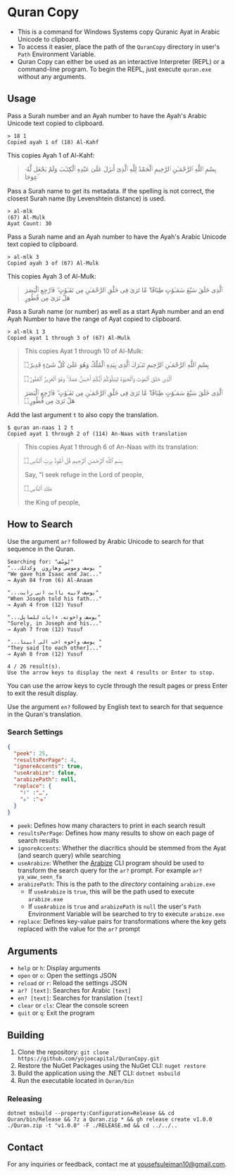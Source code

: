 # Quran Copy

- This is a command for Windows Systems copy Quranic Ayat in Arabic Unicode to clipboard. 
- To access it easier, place the path of the `QuranCopy` directory in user's `Path` Environment Variable.
- Quran Copy can either be used as an interactive Interpreter (REPL) or a command-line program. To begin the REPL, just execute `quran.exe` without any arguments.

## Usage

Pass a Surah number and an Ayah number to have the Ayah's Arabic Unicode text copied to clipboard.

```
> 18 1
Copied ayah 1 of (18) Al-Kahf
```

This copies Ayah 1 of Al-Kahf:

> بِسْمِ ٱللَّهِ ٱلرَّحْمَـٰنِ ٱلرَّحِيمِ ٱلْحَمْدُ لِلَّهِ ٱلَّذِىٓ أَنزَلَ عَلَىٰ عَبْدِهِ ٱلْكِتَـٰبَ وَلَمْ يَجْعَل لَّهُۥ عِوَجَا ۜ

Pass a Surah name to get its metadata. If the spelling is not correct, the closest Surah name (by Levenshtein distance) is used.

```
> al-mlk
(67) Al-Mulk
Ayat Count: 30
```

Pass a Surah name and an Ayah number to have the Ayah's Arabic Unicode text copied to clipboard. 

```
> al-mlk 3
Copied ayah 3 of (67) Al-Mulk
```

This copies Ayah 3 of Al-Mulk:

> ٱلَّذِى خَلَقَ سَبْعَ سَمَـٰوَٰتٍ طِبَاقًا ۖ مَّا تَرَىٰ فِى خَلْقِ ٱلرَّحْمَـٰنِ مِن تَفَـٰوُتٍ ۖ فَٱرْجِعِ ٱلْبَصَرَ هَلْ تَرَىٰ مِن فُطُورٍ

Pass a Surah name (or number) as well as a start Ayah number and an end Ayah Number to have the range of Ayat copied to clipboard.

```
> al-mlk 1 3
Copied ayat 1 through 3 of (67) Al-Mulk
```

> This copies Ayat 1 through 10 of Al-Mulk:
>
> بِسْمِ ٱللَّهِ ٱلرَّحْمَـٰنِ ٱلرَّحِيمِ تَبَـٰرَكَ ٱلَّذِى بِيَدِهِ ٱلْمُلْكُ وَهُوَ عَلَىٰ كُلِّ شَىْءٍ قَدِيرٌ ۝ 
>
> ٱلَّذِى خَلَقَ ٱلْمَوْتَ وَٱلْحَيَوٰةَ لِيَبْلُوَكُمْ أَيُّكُمْ أَحْسَنُ عَمَلًا ۚ وَهُوَ ٱلْعَزِيزُ ٱلْغَفُورُ ۝ 
>
> ٱلَّذِى خَلَقَ سَبْعَ سَمَـٰوَٰتٍ طِبَاقًا ۖ مَّا تَرَىٰ فِى خَلْقِ ٱلرَّحْمَـٰنِ مِن تَفَـٰوُتٍ ۖ فَٱرْجِعِ ٱلْبَصَرَ هَلْ تَرَىٰ مِن فُطُورٍ ۝ 
>

Add the last argument `t` to also copy the translation.

```
$ quran an-naas 1 2 t
Copied ayat 1 through 2 of (114) An-Naas with translation
```

> This copies Ayat 1 through 6 of An-Naas with its translation:
>
> بِسْمِ ٱللَّهِ ٱلرَّحْمَـٰنِ ٱلرَّحِيمِ قُلْ أَعُوذُ بِرَبِّ ٱلنَّاسِ ۝
>
> Say, "I seek refuge in the Lord of people,
>
> مَلِكِ ٱلنَّاسِ ۝
>
> the King of people,
>

## How to Search

Use the argument `ar?` followed by Arabic Unicode to search for that sequence in the Quran.

```
Searching for: "يُوسُف"
"...يوسف وموسى وهارون  وكذلك "
"We gave him Isaac and Jac..."
→ Ayah 84 from (6) Al-Anaam

"...يوسف لابيه ياابت انى رايت"
"When Joseph told his fath..."
→ Ayah 4 from (12) Yusuf

"...يوسف واخوتهۦ ءايات للسايل"
"Surely, in Joseph and his..."
→ Ayah 7 from (12) Yusuf

"...يوسف واخوه احب الى ابينا "
"They said [to each other]..."
→ Ayah 8 from (12) Yusuf

4 / 26 result(s).
Use the arrow keys to display the next 4 results or Enter to stop.
```

You can use the arrow keys to cycle through the result pages or press Enter to exit the result display.

Use the argument `en?` followed by English text to search for that sequence in the Quran's translation.

### Search Settings

```json
{
  "peek": 25,
  "resultsPerPage": 4,
  "ignoreAccents": true,
  "useArabize": false,
  "arabizePath": null,
  "replace": {
    "ـ": "ا",
    "هۥ": "ه"
  }
}
```

- `peek`: Defines how many characters to print in each search result
- `resultsPerPage`: Defines how many results to show on each page of search results
- `ignoreAccents`: Whether the diacritics should be stemmed from the Ayat (and search query) while searching
- `useArabize`: Whether the [Arabize](https://github.com/yojoecapital/Arabize) CLI program should be used to transform the search query for the `ar?` prompt. For example `ar? ya_waw_seen_fa`
- `arabizePath`: This is the path to the *directory* containing `arabize.exe`
  - If `useArabize` is `true`,  this will be the path used to execute `arabize.exe`
  - If `useArabize` is `true` and `arabizePath` is `null` the user's `Path` Environment Variable will be searched to try to execute `arabize.exe`
- `replace`: Defines key-value pairs for transformations where the key gets replaced with the value for the `ar?` prompt

## Arguments

- `help` or `h`: Display arguments
- `open` or `o`: Open the settings JSON
- `reload` or `r`: Reload the settings JSON
- `ar? [text]`: Searches for Arabic `[text]`
- `en? [text]`: Searches for translation `[text]`
- `clear` or `cls`: Clear the console screen
- `quit` or `q`: Exit the program

## Building

1. Clone the repository: `git clone https://github.com/yojoecapital/QuranCopy.git`
2. Restore the NuGet Packages using the NuGet CLI: `nuget restore`
3. Build the application using the .NET CLI: `dotnet msbuild`
4. Run the executable located in `Quran/bin`

### Releasing

```
dotnet msbuild --property:Configuration=Release && cd Quran/bin/Release && 7z a Quran.zip * && gh release create v1.0.0 ./Quran.zip -t "v1.0.0" -F ./RELEASE.md && cd ../../..
```

## Contact

For any inquiries or feedback, contact me at [yousefsuleiman10@gmail.com](mailto:yousefsuleiman10@gmail.com).
